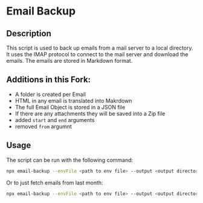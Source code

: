 # Email Backup

## Description

This script is used to back up emails from a mail server to a local directory.
It uses the IMAP protocol to connect to the mail server and download the emails. The emails are stored in Markdown
format.

## Additions in this Fork:

- A folder is created per Email
- HTML in any email is translated into Makrdown
- The full Email Object is stored in a JSON file
- If there are any attachments they will be saved into a Zip file
- added `start` and `end` arguments
- removed `from` argumnt

## Usage

The script can be run with the following command:

```bash
npx email-backup --envFile <path to env file> --output <output directory> --start "2020-01-01" --end "2023-01-02"
```

Or to just fetch emails from last month:
```bash
npx email-backup --envFile <path to env file> --output <output directory>
```